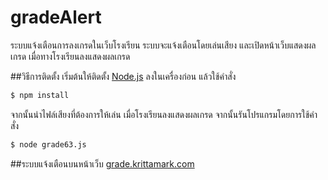 # gradeAlert

ระบบแจ้งเตือนการลงเกรดในเว็บโรงเรียน
ระบบจะแจ้งเตือนโดยเล่นเสียง และเปิดหน้าเว็บแสดงผลเกรด เมื่อทางโรงเรียนลงแสดงผลเกรด

##วิธีการติดตั้ง
เริ่มต้นให้ติดตั้ง [Node.js](https://nodejs.org/en/download/) ลงในเครื่องก่อน แล้วใช้คำสั่ง
```sh
$ npm install
```
จากนั้นนำไฟล์เสียงที่ต้องการให้เล่น เมื่อโรงเรียนลงแสดงผลเกรด จากนั้นรันโปรแกรมโดยการใช้คำสั่ง
```sh
$ node grade63.js
```

##ระบบแจ้งเตือนบนหน้าเว็บ
[grade.krittamark.com](http://grade.krittamark.com/)
